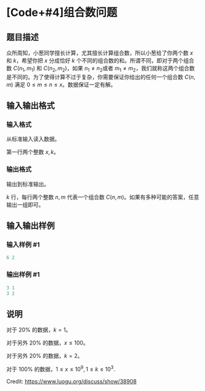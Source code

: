# [Code+#4]组合数问题

## 题目描述

众所周知，小葱同学擅长计算，尤其擅长计算组合数，所以小葱给了你两个数 $x$ 和 $k$，希望你把 $x$ 分成恰好 $k$ 个不同的组合数的和。所谓不同，即对于两个组合数 $C(n_1,m_1)$ 和 $C(n_2,m_2)$，如果 $n_1\neq n_2$​​ 或者 $m_1\neq m_2$​，我们就称这两个组合数是不同的。为了使得计算不过于复杂，你需要保证你给出的任何一个组合数 $C(n,m)$ 满足 $0\leq m\leq n\leq x$。数据保证一定有解。

## 输入输出格式

### 输入格式

从标准输入读入数据。

第一行两个整数 $x,k$。

### 输出格式

输出到标准输出。

$k$ 行，每行两个整数 $n,m$ 代表一个组合数 $C(n,m)$。如果有多种可能的答案，任意输出一组即可。

## 输入输出样例

### 输入样例 #1

```cpp
6 2
```


### 输出样例 #1

```cpp
3 1
3 2
```


## 说明

对于 $20\%$ 的数据，$k=1$。

对于另外 $20\%$ 的数据，$x\leq 100$。

对于另外 $20\%$ 的数据，$k=2$。

对于 $100\%$ 的数据，$1\leq x\leq 10^9,1\leq k\leq 10^3.$

Credit: https://www.luogu.org/discuss/show/38908

